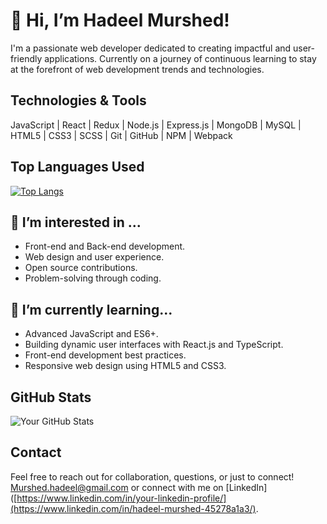 # 👋 Hi, I’m Hadeel Murshed!
I'm a passionate web developer dedicated to creating impactful and user-friendly applications. Currently on a journey of continuous learning to stay at the forefront of web development trends and technologies.

## Technologies & Tools

JavaScript | React | Redux | Node.js | Express.js | MongoDB | MySQL | HTML5 | CSS3 | SCSS | Git | GitHub | NPM | Webpack


## Top Languages Used

[![Top Langs](https://github-readme-stats.vercel.app/api/top-langs/?username=Hadeel-Mur&layout=compact)](https://github.com/Hadeel-Mur/github-readme-stats)



## 👀 I’m interested in ...
  

- Front-end and Back-end development.
- Web design and user experience.
- Open source contributions.
- Problem-solving through coding.


## 🌱 I’m currently learning...

- Advanced JavaScript and ES6+.
- Building dynamic user interfaces with <i class="fab fa-react"></i> React.js and TypeScript.
- Front-end development best practices.
- Responsive web design using HTML5 and CSS3.



## GitHub Stats

![Your GitHub Stats](https://github-readme-stats.vercel.app/api?username=Hadeel-Mur&show_icons=true)


## Contact

Feel free to reach out for collaboration, questions, or just to connect! 
[Murshed.hadeel@gmail.com](mailto:Murshed.hadeel@gmail.com) 
or connect with me on 
[LinkedIn]([https://www.linkedin.com/in/your-linkedin-profile/](https://www.linkedin.com/in/hadeel-murshed-45278a1a3/).


<!---
Hadeel-Mur/Hadeel-Mur is a ✨ special ✨ repository because its `README.md` (this file) appears on your GitHub profile.
You can click the Preview link to take a look at your changes.
--->
